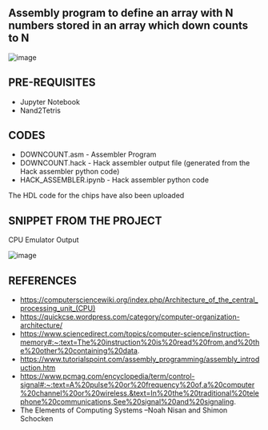 ## Assembly program to define an array with N numbers stored in an array which down counts to N

![image](https://user-images.githubusercontent.com/59824729/121766678-6ddee800-cb71-11eb-930f-ee4bdea8a1ac.png)

## PRE-REQUISITES

* Jupyter Notebook
* Nand2Tetris

## CODES

* DOWNCOUNT.asm - Assembler Program
* DOWNCOUNT.hack - Hack assembler output file (generated from the Hack assembler python code)
* HACK_ASSEMBLER.ipynb - Hack assembler python code

The HDL code for the chips have also been uploaded

## SNIPPET FROM THE PROJECT

CPU Emulator Output

![image](https://user-images.githubusercontent.com/59824729/121766779-02494a80-cb72-11eb-8df9-3b2f504f7aca.png)

## REFERENCES

* https://computersciencewiki.org/index.php/Architecture_of_the_central_processing_unit_(CPU)
* https://quickcse.wordpress.com/category/computer-organization-architecture/
* https://www.sciencedirect.com/topics/computer-science/instruction-memory#:~:text=The%20instruction%20is%20read%20from,and%20the%20other%20containing%20data.
* https://www.tutorialspoint.com/assembly_programming/assembly_introduction.htm
* https://www.pcmag.com/encyclopedia/term/control-signal#:~:text=A%20pulse%20or%20frequency%20of,a%20computer%20channel%20or%20wireless.&text=In%20the%20traditional%20telephone%20communications,See%20signal%20and%20signaling.
* The Elements of Computing Systems –Noah Nisan and Shimon Schocken
